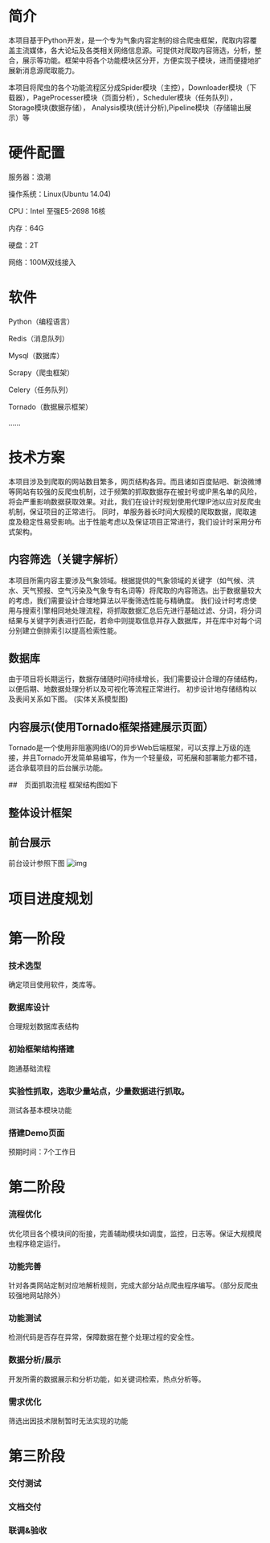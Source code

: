 # 简介

本项目基于Python开发，是一个专为气象内容定制的综合爬虫框架，爬取内容覆盖主流媒体，各大论坛及各类相关网络信息源。可提供对爬取内容筛选，分析，整合，展示等功能。框架中将各个功能模块区分开，方便实现子模块，进而便捷地扩展新消息源爬取能力。

本项目将爬虫的各个功能流程区分成Spider模块（主控），Downloader模块（下载器），PageProcesser模块（页面分析），Scheduler模块（任务队列），Storage模块(数据存储）， Analysis模块(统计分析),Pipeline模块（存储输出展示）等


# 硬件配置
服务器：浪潮

操作系统：Linux(Ubuntu 14.04)

CPU：Intel 至强E5-2698 16核

内存：64G

硬盘：2T

网络：100M双线接入

# 软件
Python（编程语言）

Redis（消息队列）

Mysql（数据库）

Scrapy（爬虫框架）

Celery（任务队列）

Tornado（数据展示框架）

……

# 技术方案

  本项目涉及到爬取的网站数目繁多，网页结构各异。而且诸如百度贴吧、新浪微博等网站有较强的反爬虫机制，过于频繁的抓取数据存在被封号或IP黑名单的风险，将会严重影响数据获取效果。对此，我们在设计时规划使用代理IP池以应对反爬虫机制，保证项目的正常进行。
  同时，单服务器长时间大规模的爬取数据，爬取速度及稳定性易受影响。出于性能考虑以及保证项目正常进行，我们设计时采用分布式架构。

## 内容筛选（关键字解析）

  本项目所需内容主要涉及气象领域。根据提供的气象领域的关键字（如气候、洪水、天气预报、空气污染及气象专有名词等）将爬取的内容筛选。出于数据量较大的考虑，我们需要设计合理地算法以平衡筛选性能与精确度。
  我们设计时考虑使用与搜索引擎相同地处理流程，将抓取数据汇总后先进行基础过滤、分词，将分词结果与关键字列表进行匹配，若命中则提取信息并存入数据库，并在库中对每个词分别建立倒排索引以提高检索性能。


## 数据库

  由于项目将长期运行，数据存储随时间持续增长，我们需要设计合理的存储结构，以便后期、地数据处理分析以及可视化等流程正常进行。
  初步设计地存储结构以及表间关系如下图。
(实体关系模型图)

## 内容展示(使用Tornado框架搭建展示页面）

  Tornado是一个使用非阻塞网络I/O的异步Web后端框架，可以支撑上万级的连接，并且Tornado开发简单易编写，作为一个轻量级，可拓展和部署能力都不错，适合承载项目的后台展示功能。

##　页面抓取流程
  框架结构图如下

##  整体设计框架

## 前台展示
  前台设计参照下图
![img](https://camo.githubusercontent.com/a552b7019cbf274fe4cbe5a03c670e072a93978c/687474703a2f2f6f696970357a38396b2e626b742e636c6f7564646e2e636f6d2f576563686174494d47382e6a706567)


# 项目进度规划

# 第一阶段

### 技术选型

确定项目使用软件，类库等。

### 数据库设计

合理规划数据库表结构

### 初始框架结构搭建
跑通基础流程

### 实验性抓取，选取少量站点，少量数据进行抓取。
测试各基本模块功能

### 搭建Demo页面
 预期时间：7个工作日

# 第二阶段

### 流程优化

优化项目各个模块间的衔接，完善辅助模块如调度，监控，日志等。保证大规模爬虫程序稳定运行。

### 功能完善

针对各类网站定制对应地解析规则，完成大部分站点爬虫程序编写。（部分反爬虫较强地网站除外）

### 功能测试

检测代码是否存在异常，保障数据在整个处理过程的安全性。

### 数据分析/展示

开发所需的数据展示和分析功能，如关键词检索，热点分析等。

### 需求优化

筛选出因技术限制暂时无法实现的功能

# 第三阶段

### 交付测试

### 文档交付

### 联调&验收
